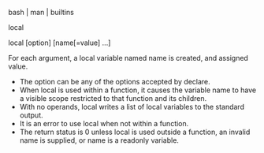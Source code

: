  bash | man | builtins

local

local [option] [name[=value] ...]
       
For each argument, a local variable named name is created, and assigned value. 
* The option can be any of the options accepted by declare.
* When local is used within a function, it causes the variable name to have a visible scope restricted to that function and its children. 
* With no operands, local writes a list of local variables to the standard output. 
* It is an error to use local when not within a function.
* The return status is 0 unless local is used outside a function, an invalid name is supplied, or name is a readonly variable.
